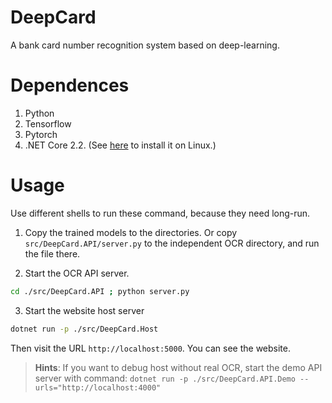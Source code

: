 # DeepCard

A bank card number recognition system based on deep-learning.

# Dependences

1. Python
2. Tensorflow
3. Pytorch
4. .NET Core 2.2. (See [here](https://dotnet.microsoft.com/download/linux-package-manager/rhel/sdk-current) to install it on Linux.)

# Usage

Use different shells to run these command, because they need long-run.

1. Copy the trained models to the directories. Or copy `src/DeepCard.API/server.py` to the independent OCR directory, and run the file there.

2. Start the OCR API server.

```sh
cd ./src/DeepCard.API ; python server.py
```

3. Start the website host server

```sh
dotnet run -p ./src/DeepCard.Host
```

Then visit the URL `http://localhost:5000`. You can see the website.

> **Hints**: If you want to debug host without real OCR, start the demo API server with command: `dotnet run -p ./src/DeepCard.API.Demo --urls="http://localhost:4000"`